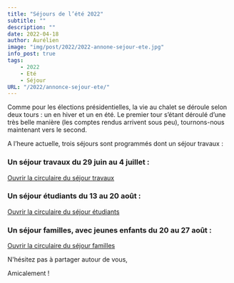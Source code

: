 ```yaml
---
title: "Séjours de l’été 2022"
subtitle: ""
description: ""
date: 2022-04-18
author: Aurélien
image: "img/post/2022/2022-annone-sejour-ete.jpg"
info_post: true
tags:
    - 2022
    - Eté
    - Séjour
URL: "/2022/annonce-sejour-ete/"
---
```



Comme pour les élections présidentielles, la vie au chalet se déroule selon deux tours : un en hiver et un en été. Le premier tour s’étant déroulé d’une très belle manière (les comptes rendus arrivent sous peu), tournons-nous maintenant vers le second.

A l’heure actuelle, trois séjours sont programmés dont un séjour travaux :


### Un séjour travaux du 29 juin au 4 juillet :

<a href="/downloads/2022/Séjour-travaux-2022-ND-des-neiges.pdf" target="_blank">Ouvrir la circulaire du séjour travaux</a>


### Un séjour étudiants du 13 au 20 août :

<a href="/downloads/2022/séjour-Arêches.pdf" target="_blank">Ouvrir la circulaire du séjour étudiants</a>


### Un séjour familles, avec jeunes enfants du 20 au 27 août :

<a href="/downloads/2022/areches-2022-JP-JE.pdf" target="_blank">Ouvrir la circulaire du séjour familles</a>

N'hésitez pas à partager autour de vous,

Amicalement !